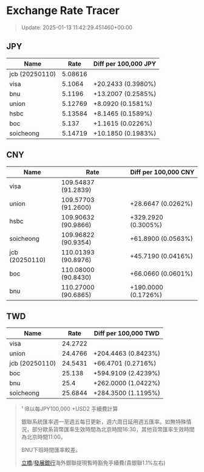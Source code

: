 # Exchange Rate Tracer

> Update: 2025-01-13 11:42:29.451460+00:00

## JPY

| Name           |    Rate | Diff per 100,000 JPY   |
|----------------|---------|------------------------|
| jcb (20250110) | 5.08616 |                        |
| visa           | 5.1064  | +20.2433 (0.3980%)     |
| bnu            | 5.1196  | +13.2007 (0.2585%)     |
| union          | 5.12769 | +8.0920 (0.1581%)      |
| hsbc           | 5.13584 | +8.1465 (0.1589%)      |
| boc            | 5.137   | +1.1615 (0.0226%)      |
| soicheong      | 5.14719 | +10.1850 (0.1983%)     |

## CNY

| Name           | Rate                | Diff per 100,000 CNY   |
|----------------|---------------------|------------------------|
| visa           | 109.54837	(91.2839) |                        |
| union          | 109.57703	(91.2600) | +28.6647 (0.0262%)     |
| hsbc           | 109.90632	(90.9866) | +329.2920 (0.3005%)    |
| soicheong      | 109.96822	(90.9354) | +61.8900 (0.0563%)     |
| jcb (20250110) | 110.01393	(90.8976) | +45.7190 (0.0416%)     |
| boc            | 110.08000	(90.8430) | +66.0660 (0.0601%)     |
| bnu            | 110.27000	(90.6865) | +190.0000 (0.1726%)    |

## TWD

| Name           |    Rate | Diff per 100,000 TWD   |
|----------------|---------|------------------------|
| visa           | 24.2722 |                        |
| union          | 24.4766 | +204.4463 (0.8423%)    |
| jcb (20250110) | 24.5431 | +66.4701 (0.2716%)     |
| boc            | 25.138  | +594.9109 (2.4239%)    |
| bnu            | 25.4    | +262.0000 (1.0422%)    |
| soicheong      | 25.6844 | +284.3500 (1.1195%)    |


> ¹ IB以每JPY100,000 +USD2 手續費計算
>
> 銀聯系統匯率週一至週五每日更新，週六周日延用週五匯率。如無特殊情況，部分歐系貨幣匯率生效時間為北京時間16:30，其他貨幣匯率生效時間為北京時間11:00。
>
> BNU下班時間匯率較差。
>
> [立橋](https://www.wlbank.com.mo/uploads/ueditor/file/20181211/1544536513900230.pdf)/[發展銀行](https://www.mdb.com.mo/Service_Charges_20230728.pdf)海外銀聯提現暫時豁免手續費(貴銀聯1.1%左右)

